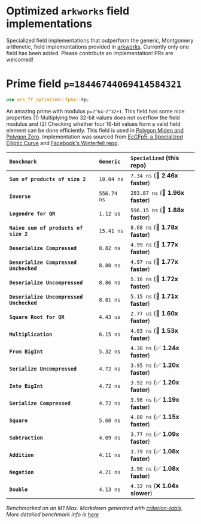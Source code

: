 # Optimized `arkworks` field implementations

Specialized field implementations that outperform the generic, Montgomery arithmetic, field implementations provided in [arkworks](https://github.com/arkworks-rs/algebra). Currently only one field has been added. Please contribute an implementation! PRs are welcomed!

# Prime field `p=18446744069414584321`

```rust
use ark_ff_optimized::fp64::Fp;
```

An amazing prime with modulus `p=2^64−2^32+1`. This field has some nice properties (1) Multiplying two 32-bit values does not overflow the field modulus and (2) Checking whether four 16-bit values form a valid field element can be done efficiently. This field is used in [Polygon Miden and Polygon Zero](https://twitter.com/0xPolygonMiden/status/1478786573348995075). Implementation was sourced from [EcGFp5: a Specialized Elliptic Curve](https://eprint.iacr.org/2022/274.pdf) and [Facebook's Winterfell repo](https://github.com/novifinancial/winterfell/blob/c7c92620cc7661e38ad58e1a3bdfbd7bba694c5d/math/src/field/f64/mod.rs).

| `Benchmark`                              | `Generic`   | `Specialized` (this repo)         |
| :--------------------------------------- | :---------- | :-------------------------------- |
| **`Sum of products of size 2`**          | `18.04 ns`  | `7.34 ns` (🚀 **2.46x faster**)   |
| **`Inverse`**                            | `556.74 ns` | `283.87 ns` (🚀 **1.96x faster**) |
| **`Legendre for QR`**                    | `1.12 us`   | `596.15 ns` (🚀 **1.88x faster**) |
| **`Naive sum of products of size 2`**    | `15.41 ns`  | `8.68 ns` (🚀 **1.78x faster**)   |
| **`Deserialize Compressed`**             | `8.82 ns`   | `4.99 ns` (🚀 **1.77x faster**)   |
| **`Deserialize Compressed Unchecked`**   | `8.80 ns`   | `4.97 ns` (🚀 **1.77x faster**)   |
| **`Deserialize Uncompressed`**           | `8.86 ns`   | `5.16 ns` (🚀 **1.72x faster**)   |
| **`Deserialize Uncompressed Unchecked`** | `8.81 ns`   | `5.15 ns` (🚀 **1.71x faster**)   |
| **`Square Root for QR`**                 | `4.43 us`   | `2.77 us` (🚀 **1.60x faster**)   |
| **`Multiplication`**                     | `6.15 ns`   | `4.03 ns` (🚀 **1.53x faster**)   |
| **`From BigInt`**                        | `5.32 ns`   | `4.30 ns` (✅ **1.24x faster**)   |
| **`Serialize Uncompressed`**             | `4.72 ns`   | `3.95 ns` (✅ **1.20x faster**)   |
| **`Into BigInt`**                        | `4.72 ns`   | `3.92 ns` (✅ **1.20x faster**)   |
| **`Serialize Compressed`**               | `4.72 ns`   | `3.96 ns` (✅ **1.19x faster**)   |
| **`Square`**                             | `5.60 ns`   | `4.88 ns` (✅ **1.15x faster**)   |
| **`Subtraction`**                        | `4.09 ns`   | `3.77 ns` (✅ **1.09x faster**)   |
| **`Addition`**                           | `4.11 ns`   | `3.79 ns` (✅ **1.08x faster**)   |
| **`Negation`**                           | `4.21 ns`   | `3.90 ns` (✅ **1.08x faster**)   |
| **`Double`**                             | `4.13 ns`   | `4.32 ns` (❌ **1.04x slower**)   |

_Benchmarked on an M1 Max. Markdown generated with
[criterion-table](https://github.com/nu11ptr/criterion-table). More detailed benchmark info is [here](http://andrewmilson.com/optimized-fields/criterion/report/index.html)_
